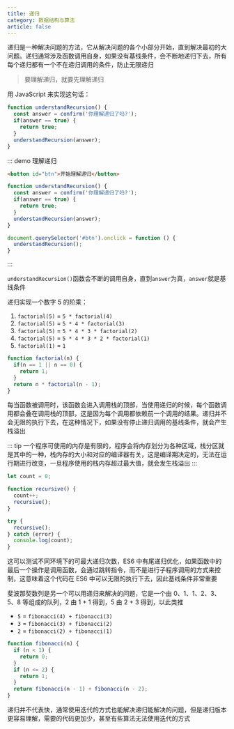 ```yaml
---
title: 递归
category: 数据结构与算法
article: false
---
```



递归是一种解决问题的方法，它从解决问题的各个小部分开始，直到解决最初的大问题。递归通常涉及函数调用自身，如果没有基线条件，会不断地递归下去，所有每个递归都有一个不在递归调用的条件，防止无限递归

> 要理解递归，就要先理解递归

用 JavaScript 来实现这句话：

```js
function understandRecursion() {
  const answer = confirm('你理解递归了吗?');
  if(answer == true) {
    return true;
  }
  understandRecursion(answer);
}
```

::: demo 理解递归

```html
<button id="btn">开始理解递归</button>
```

```js
function understandRecursion() {
  const answer = confirm('你理解递归了吗?');
  if(answer == true) {
    return true;
  }
  understandRecursion(answer);
}

document.querySelector('#btn').onclick = function () {
  understandRecursion();
}
```

:::

`understandRecursion()`函数会不断的调用自身，直到`answer`为真，`answer`就是基线条件

递归实现一个数字 5 的阶乘：

1. `factorial(5)` = `5 * factorial(4)`
2. `factorial(5)` = `5 * 4 * factorial(3)`
3. `factorial(5)` = `5 * 4 * 3 * factorial(2)`
4. `factorial(5)` = `5 * 4 * 3 * 2 * factorial(1)`
5. `factorial(1)` = `1`

```js
function factorial(n) {
  if(n == 1 || n == 0) {
    return 1;
  }
  return n * factorial(n - 1);
}
```

每当函数被调用时，该函数会进入调用栈的顶部，当使用递归的时候，每个函数调用都会叠在调用栈的顶部，这是因为每个调用都依赖前一个调用的结果。递归并不会无限的执行下去，在这种情况下，如果没有停止递归调用的基线条件，就会产生栈溢出

::: tip
一个程序可使用的内存是有限的，程序会将内存划分为各种区域，栈分区就是其中的一种，栈内存的大小和对应的编译器有关，这是编译期决定的，无法在运行期进行改变，一旦程序使用的栈内存超过最大值，就会发生栈溢出
:::

```js
let count = 0;

function recursive() {
  count++;
  recursive();
}

try {
  recursive();
} catch (error) {
  console.log(count);
}
```

这可以测试不同环境下的可最大递归次数，ES6 中有尾递归优化，如果函数中的最后一个操作是调用函数，会通过跳转指令，而不是进行子程序调用的方式来控制，这意味着这个代码在 ES6 中可以无限的执行下去，因此基线条件非常重要

斐波那契数列是另一个可以用递归来解决的问题，它是一个由 0、1、1、2、3、5、8 等组成的队列，2 由 1 + 1 得到，5 由 2 + 3 得到，以此类推

+ `5` = `fibonacci(4) + fibonacci(3)`
+ `3` = `fibonacci(3) + fibonacci(2)`
+ `2` = `fibonacci(2) + fibonacci(1)`

```js
function fibonacci(n) {
  if (n < 1) {
    return 0;
  }
  if (n <= 2) {
    return 1;
  }
  return fibonacci(n - 1) + fibonacci(n - 2);
}
```

递归并不代表快，通常使用迭代的方式也能解决递归能解决的问题，但是递归版本更容易理解，需要的代码更加少，甚至有些算法无法使用迭代的方式
